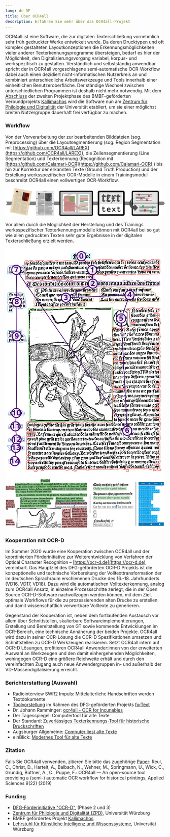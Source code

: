 ```yaml
---
lang: de-DE
title: Über OCR4all
description: Erfahren Sie mehr über das OCR4all-Projekt
---
```

OCR4all ist eine Software, die zur digitalen Texterschließung vornehmlich sehr früh gedruckter Werke entwickelt wurde.
Da deren Drucktypen und oft komplex gestalteten Layoutkonzeptionen die Erkennungsmöglichkeiten vieler anderer
Texterkennungsprogramme übersteigen, bedarf es hier der Möglichkeit, den Digitalisierungsvorgang variabel, korpus- und
werkspezifisch zu gestalten. Verständlich und selbstständig anwendbar spricht der in OCR4all vorgeschlagene 
semi-automatische OCR-Workflow dabei auch einen dezidiert nicht-informatischen Nutzerkreis an und kombiniert
unterschiedliche Arbeitswerkzeuge und Tools innerhalb einer einheitlichen Benutzeroberfläche. 
Der ständige Wechsel zwischen unterschiedlichen Programmen ist deshalb nicht mehr notwendig.
Mit dem [Abschluss](http://kallimachos.de/kallimachos/index.php/Kallimachos_II_(Eingehende_Darstellung)#AP1:_OCR-Optimierung)
der zweiten Projektphase des BMBF-geförderten Verbundprojekts [Kallimachos](http://kallimachos.de) wird die Software nun
am [Zentrum für Philologie und Digitalität](https://www.uni-wuerzburg.de/zpd) der Universität etabliert, um sie einer
möglichst breiten Nutzergruppe dauerhaft frei verfügbar zu machen.

### Workflow

Von der Vorverarbeitung der zur bearbeitenden Bilddateien \(sog. Preprocessing) über die Layoutsegmentierung \(sog. 
Region Segmentation mit [https://github.com/OCR4all/LAREX](https://github.com/OCR4all/LAREX)), die Zeilensegmentierung 
\(Line Segmentation) und Texterkennung \(Recognition mit [https://github.com/Calamari-OCR](https://github.com/Calamari-OCR)
) bis hin zur Korrektur der erkannten Texte (Ground Truth Production) und der Erstellung werksspezifischer OCR-Modelle in
einem Trainingsmodul beschreibt OCR4all einen vollwertigen OCR-Workflow.

![Workflow](./.vuepress/public/images/workflow.png)

Vor allem durch die Möglichkeit der Herstellung und des Trainings
	werksspezifischer Texterkennungsmodelle können mit OCR4all bei so gut
	wie allen gedruckten Texten sehr gute Ergebnisse in der digitalen
	Texterschließung erzielt werden.

![Segmentierung](./.vuepress/public/images/ocr4all-complex.png)
![Korrektur](./.vuepress/public/images/larex-corr.png)

### Kooperation mit OCR-D

Im Sommer 2020 wurde eine Kooperation zwischen OCR4all und der
	koordinierten Förderinitiative zur Weiterentwicklung von Verfahren der
	Optical Character Recognition – [https://ocr-d.de](https://ocr-d.de) vereinbart. 
Das Hauptziel des DFG-geförderten OCR-D Projekts ist die
	konzeptionelle und technische Vorbereitung der Volltexttransformation
	der im deutschen Sprachraum erschienenen Drucke des 16.-18.
	Jahrhunderts (VD16, VD17, VD18). Dazu wird die automatischen
	Volltexterkennung, analog zum OCR4all Ansatz, in einzelne
	Prozessschritte zerlegt, die in der Open Source OCR-D-Software
	nachvollzogen werden können, mit dem Ziel, optimale Workflows für die
	zu prozessierenden alten Drucke zu erstellen und damit wissenschaftlich
	verwertbare Volltexte zu generieren.

Gegenstand der Kooperation ist, neben dem fortlaufenden Austausch vor
	allem über Schnittstellen, skalierbare Softwareimplementierungen,
	Erstellung und Bereitstellung von GT sowie kommende Entwicklungen im
	OCR-Bereich, eine technische Annäherung der beiden Projekte. OCR4all
	wird dazu in seiner OCR-Lösung die OCR-D Spezifikationen umsetzen und
	Schnittstellen zu OCR-D Werkzeugen realisieren. Setzt OCR4all intern
	auf OCR-D Lösungen, profitieren OCR4all Anwender:innen von der
	erweiterten Auswahl an Werkzeugen und den damit einhergehenden
	Möglichkeiten, wohingegen OCR-D eine größere Reichweite erhält und
	durch den vereinfachten Zugang auch neue Anwendergruppen in- und
	außerhalb der VD-Massendigitalisierung erreicht.

### Berichterstattung (Auswahl)
- Radiointerview SWR2 Impuls: Mittelalterliche Handschriften werden
		Textdokumente
- [Toolvorstellung](https://fortext.net/tools/tools/ocr4all) 
  im Rahmen des DFG-geförderten Projekts [forText](https://fortext.net)
- Dr. Johann Ramminger: [ocr4all - OCR for Incunables](https://jramminger.github.io/ocr4all)
- Der Tagesspiegel: Computertool für alte Texte
- Der Standard: [Zuverlässiges
  Texterkennungs-Tool für historische Druckschriften](https://www.derstandard.de/story/2000101916347/zuverlaessige-texterkennungs-tool-fuer-historische-druckschriften)
- Augsburger Allgemeine: [Computer liest alte Texte](https://www.augsburger-allgemeine.de/bayern/Computer-liest-alte-Texte-id54130851.html)
- einBlick: [Modernes Tool für alte Texte](https://www.uni-wuerzburg.de/aktuelles/einblick/single/news/modernes-tool-fuer-alte-texte)
### Zitation

Falls Sie OCR4all verwenden, zitieren Sie bitte das zugehörige [Paper](https://www.mdpi.com/2076-3417/9/22/4853"):
Reul, C., Christ, D., Hartelt, A., Balbach, N., Wehner, M., Springmann, U., Wick, C., Grundig, Büttner, A., C.,
Puppe, F.: OCR4all — An open-source tool providing a (semi-) automatic OCR workflow for historical printings,
Applied Sciences 9(22) (2019)

### Funding
- [DFG-Förderinitiative "OCR-D"](https://ocr-d.de/de/), (Phase 2 und 3)
- [Zentrum für Philologie
  und Digitalität (ZPD)](https://www.uni-wuerzburg.de/zpd), Universität Würzburg
- BMBF gefördertes Projekt [Kallimachos](http://kallimachos.de)
- [Lehrstuhl für
  Künstliche Intelligenz und Wissenssysteme](https://www.informatik.uni-wuerzburg.de/is), Universität Würzburg
